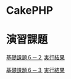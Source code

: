 CakePHP
=======

演習課題
=======

[基礎課題６－２](https://github.com/MJunki/g031k151/blob/master/app/Controller/MushupsController.php)
[実行結果](http://49.212.46.130/~g031k151/cake/mushups/)

[基礎課題６－３](https://github.com/MJunki/g031k151/blob/master/app/Controller/JoinsController.php)
[実行結果](http://49.212.46.130/~g031k151/cake/Joins/input)
